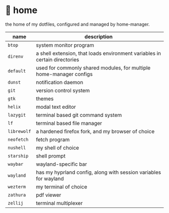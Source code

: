 # :house_with_garden: home

the home of my dotfiles, configured and managed by home-manager.

name            | description
--------------- | -----------
`btop`          | system monitor program
`direnv`        | a shell extension, that loads environment variables in certain directories
`default`       | used for commonly shared modules, for multiple home-manager configs
`dunst`         | notification daemon
`git`           | version control system
`gtk`           | themes
`helix`         | modal text editor
`lazygit`       | terminal based git command system
`lf`            | terminal based file manager
`librewolf`     | a hardened firefox fork, and my browser of choice
`neofetch`      | fetch program
`nushell`       | my shell of choice
`starship`      | shell prompt
`waybar`        | wayland-specific bar
`wayland`       | has my hyprland config, along with session variables for wayland
`wezterm`       | my terminal of choice
`zathura`       | pdf viewer
`zellij`        | terminal multiplexer